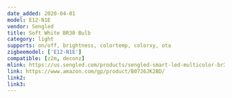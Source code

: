 ```yaml
---
date_added: 2020-04-01
model: E12-N1E
vendor: Sengled
title: Soft White BR30 Bulb
category: light
supports: on/off, brightness, colortemp, colorxy, ota
zigbeemodel: ['E12-N1E']
compatible: [z2m, deconz]
mlink: https://us.sengled.com/products/sengled-smart-led-multicolor-br30-bulb
link: https://www.amazon.com/gp/product/B07J6JK2BD/
link2: 
link3: 
---
```

